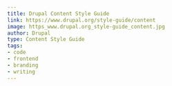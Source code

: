 ```yaml
---
title: Drupal Content Style Guide
link: https://www.drupal.org/style-guide/content
image: https_www.drupal.org_style-guide_content.jpg
author: Drupal
type: Content Style Guide
tags:
- code
- frontend
- branding
- writing
---
```

